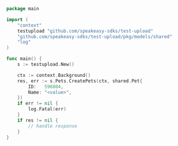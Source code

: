 <!-- Start SDK Example Usage [usage] -->
```go
package main

import (
	"context"
	testupload "github.com/speakeasy-sdks/test-upload"
	"github.com/speakeasy-sdks/test-upload/pkg/models/shared"
	"log"
)

func main() {
	s := testupload.New()

	ctx := context.Background()
	res, err := s.Pets.CreatePets(ctx, shared.Pet{
		ID:   596804,
		Name: "<value>",
	})
	if err != nil {
		log.Fatal(err)
	}
	if res != nil {
		// handle response
	}
}

```
<!-- End SDK Example Usage [usage] -->